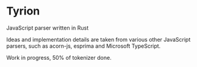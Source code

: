 Tyrion
=======

JavaScript parser written in Rust

Ideas and implementation details are taken from various other JavaScript
parsers, such as acorn-js, esprima and Microsoft TypeScript.

Work in progress, 50% of tokenizer done.
